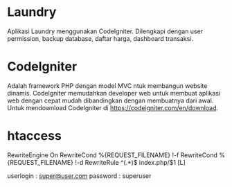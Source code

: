 # Laundry
Aplikasi Laundry menggunakan CodeIgniter. Dilengkapi dengan user permission, backup database, daftar harga, dashboard transaksi. 

# CodeIgniter
Adalah framework PHP dengan model MVC ntuk membangun website dinamis. CodeIgniter memudahkan developer web untuk membuat aplikasi web dengan cepat mudah dibandingkan dengan membuatnya dari awal.
Untuk mendownload CodeIgniter di https://codeigniter.com/en/download.

# htaccess
RewriteEngine On
RewriteCond %{REQUEST_FILENAME} !-f
RewriteCond %{REQUEST_FILENAME} !-d
RewriteRule ^(.*)$ index.php/$1 [L]

userlogin : super@user.com
password  : superuser
